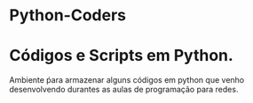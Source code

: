 # Python-Coders

# Códigos e Scripts em Python.
Ambiente ṕara armazenar alguns códigos em python que venho desenvolvendo durantes as aulas de programação para redes.
